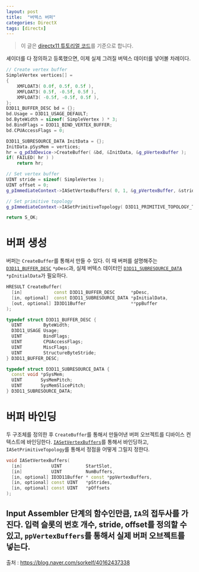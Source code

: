 ```yaml
---
layout: post
title:  "버텍스 버퍼"
categories: DirectX
tags: [directx]
---
```

> 이 글은 [directx11 튜토리얼 코드](https://github.com/microsoft/DirectX-SDK-Samples/blob/main/C%2B%2B/Direct3D11/Tutorials/Tutorial02/Tutorial02.cpp)를 기준으로 합니다.

셰이더를 다 정의하고 등록했으면, 이제 실제 그려질 버텍스 데이터를 넣어볼 차례이다. 
```cpp
// Create vertex buffer
SimpleVertex vertices[] =
{
    XMFLOAT3( 0.0f, 0.5f, 0.5f ),
    XMFLOAT3( 0.5f, -0.5f, 0.5f ),
    XMFLOAT3( -0.5f, -0.5f, 0.5f ),
};
D3D11_BUFFER_DESC bd = {};
bd.Usage = D3D11_USAGE_DEFAULT;
bd.ByteWidth = sizeof( SimpleVertex ) * 3;
bd.BindFlags = D3D11_BIND_VERTEX_BUFFER;
bd.CPUAccessFlags = 0;

D3D11_SUBRESOURCE_DATA InitData = {};
InitData.pSysMem = vertices;
hr = g_pd3dDevice->CreateBuffer( &bd, &InitData, &g_pVertexBuffer );
if( FAILED( hr ) )
    return hr;

// Set vertex buffer
UINT stride = sizeof( SimpleVertex );
UINT offset = 0;
g_pImmediateContext->IASetVertexBuffers( 0, 1, &g_pVertexBuffer, &stride, &offset );

// Set primitive topology
g_pImmediateContext->IASetPrimitiveTopology( D3D11_PRIMITIVE_TOPOLOGY_TRIANGLELIST );

return S_OK;
```
# 버퍼 생성
버퍼는 `CreateBuffer`를 통해서 만들 수 있다. 이 때 버퍼를 설명해주는 [`D3D11_BUFFER_DESC`](https://learn.microsoft.com/ko-kr/windows/win32/api/d3d11/ns-d3d11-d3d11_buffer_desc) `*pDesc`과, 실제 버텍스 데이터인 [`D3D11_SUBRESOURCE_DATA`](https://learn.microsoft.com/ko-kr/windows/win32/api/d3d11/ns-d3d11-d3d11_subresource_data) `*pInitialData`가 필요하다. 
```cpp
HRESULT CreateBuffer(
  [in]            const D3D11_BUFFER_DESC      *pDesc,
  [in, optional]  const D3D11_SUBRESOURCE_DATA *pInitialData,
  [out, optional] ID3D11Buffer                 **ppBuffer
);
```
```cpp
typedef struct D3D11_BUFFER_DESC {
  UINT        ByteWidth;
  D3D11_USAGE Usage;
  UINT        BindFlags;
  UINT        CPUAccessFlags;
  UINT        MiscFlags;
  UINT        StructureByteStride;
} D3D11_BUFFER_DESC;
```
```cpp
typedef struct D3D11_SUBRESOURCE_DATA {
  const void *pSysMem;
  UINT       SysMemPitch;
  UINT       SysMemSlicePitch;
} D3D11_SUBRESOURCE_DATA;
```

# 버퍼 바인딩
두 구조체를 정의한 후 `CreateBuffer`를 통해서 만들어낸 버퍼 오브젝트를 디바이스 컨텍스트에 바인딩한다. [`IASetVertexBuffers`](https://learn.microsoft.com/ko-kr/windows/win32/api/d3d11/nf-d3d11-id3d11devicecontext-iasetvertexbuffers)를 통해서 바인딩하고, `IASetPrimitiveTopology`를 통해서 정점을 어떻게 그릴지 정한다.
```cpp
void IASetVertexBuffers(
  [in]           UINT         StartSlot,
  [in]           UINT         NumBuffers,
  [in, optional] ID3D11Buffer * const *ppVertexBuffers,
  [in, optional] const UINT   *pStrides,
  [in, optional] const UINT   *pOffsets
);
```
Input Assembler 단계의 함수인만큼, `IA`의 접두사를 가진다. 입력 슬롯의 번호 개수, stride, offset를 정의할 수 있고, `ppVertexBuffers`를 통해서 실제 버퍼 오브젝트를 넣는다. 
---
출처 :
<https://blog.naver.com/sorkelf/40162437338>